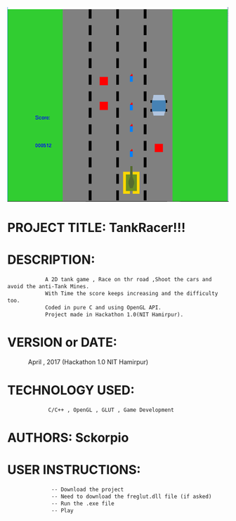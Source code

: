 ![](Screenshot%20(64).png)

# PROJECT TITLE: TankRacer!!!

# DESCRIPTION:
                A 2D tank game , Race on thr road ,Shoot the cars and avoid the anti-Tank Mines. 
                With Time the score keeps increasing and the difficulty too.
                Coded in pure C and using OpenGL API. 
                Project made in Hackathon 1.0(NIT Hamirpur).
                

# VERSION or DATE:
                April , 2017 (Hackathon 1.0 NIT Hamirpur)

# TECHNOLOGY USED: 
                 C/C++ , OpenGL , GLUT , Game Development

# AUTHORS: Sckorpio

# USER INSTRUCTIONS:
                  -- Download the project
                  -- Need to download the freglut.dll file (if asked)
                  -- Run the .exe file
                  -- Play
                  

